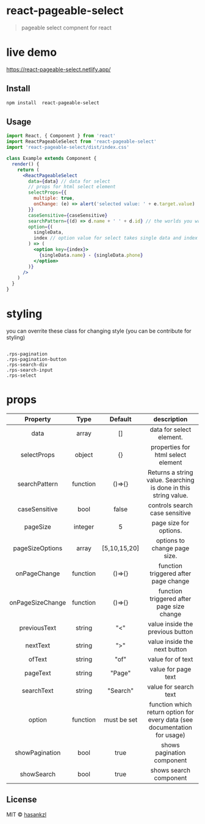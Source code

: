 # react-pageable-select

> pageable select compnent for react

# live demo

https://react-pageable-select.netlify.app/

## Install

```bash
npm install  react-pageable-select
```

## Usage

```jsx
import React, { Component } from 'react'
import ReactPageableSelect from 'react-pageable-select'
import 'react-pageable-select/dist/index.css'

class Example extends Component {
  render() {
    return (
      <ReactPageableSelect
        data={data} // data for select
        // props for html select element
        selectProps={{
          multiple: true,
          onChange: (e) => alert('selected value: ' + e.target.value)
        }}
        caseSensitive={caseSensitive}
        searchPattern={(d) => d.name + ' ' + d.id} // the worlds you write in search box will be searched in search pattern
        option={(
          singleData,
          index // option value for select takes single data and index
        ) => (
          <option key={index}>
            {singleData.name} - {singleData.phone}
          </option>
        )}
      />
    )
  }
}
```

# styling

you can overrite these class for changing style (you can be contribute for styling)

```

.rps-pagination
.rps-pagination-button
.rps-search-div
.rps-search-input
.rps-select
```

# props

|     Property     |   Type   |   Default    |                                description                                |
| :--------------: | :------: | :----------: | :-----------------------------------------------------------------------: |
|       data       |  array   |      []      |                         data for select element.                          |
|   selectProps    |  object  |      {}      |                    properties for html select element                     |
|  searchPattern   | function |    ()=>{}    |      Returns a string value. Searching is done in this string value.      |
|  caseSensitive   |   bool   |    false     |                      controls search case sensitive                       |
|     pageSize     | integer  |      5       |                          page size for options.                           |
| pageSizeOptions  |  array   | [5,10,15,20] |                       options to change page size.                        |
|   onPageChange   | function |    ()=>{}    |                   function triggered after page change                    |
| onPageSizeChange | function |    ()=>{}    |                 function triggered after page size change                 |
|   previousText   |  string  |     "<"      |                     value inside the previous button                      |
|     nextText     |  string  |     ">"      |                       value inside the next button                        |
|      ofText      |  string  |     "of"     |                             value for of text                             |
|     pageText     |  string  |    "Page"    |                            value for page text                            |
|    searchText    |  string  |   "Search"   |                           value for search text                           |
|      option      | function | must be set  | function which return option for every data (see documentation for usage) |
|  showPagination  |   bool   |     true     |                        shows pagination component                         |
|    showSearch    |   bool   |     true     |                          shows search component                           |

## License

MIT © [hasankzl](https://github.com/hasankzl)

```

```
